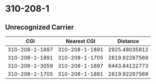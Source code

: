 # 310-208-1
## Unrecognized Carrier


| CGI | Nearest CGI | Distance |
|-----|-------------|----------|
| 310-208-1-1697 | 310-208-1-1891 | 2925.48035812 |
| 310-208-1-1891 | 310-208-1-1705 | 2819.92267569 |
| 310-208-1-3059 | 310-208-1-1697 | 6443.84122773 |
| 310-208-1-1705 | 310-208-1-1891 | 2819.92267569 |
